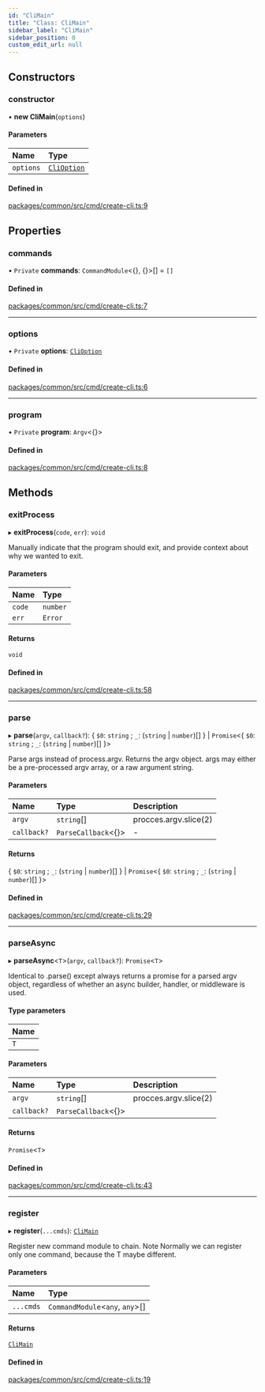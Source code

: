 ```yaml
---
id: "CliMain"
title: "Class: CliMain"
sidebar_label: "CliMain"
sidebar_position: 0
custom_edit_url: null
---
```


## Constructors

### constructor

• **new CliMain**(`options`)

#### Parameters

| Name      | Type                                      |
| :-------- | :---------------------------------------- |
| `options` | [`CliOption`](../interfaces/CliOption.md) |

#### Defined in

[packages/common/src/cmd/create-cli.ts:9](https://github.com/armitjs/armit/blob/d092d77/packages/common/src/cmd/create-cli.ts#L9)

## Properties

### commands

• `Private` **commands**: `CommandModule`<{}, {}\>[] = `[]`

#### Defined in

[packages/common/src/cmd/create-cli.ts:7](https://github.com/armitjs/armit/blob/d092d77/packages/common/src/cmd/create-cli.ts#L7)

---

### options

• `Private` **options**: [`CliOption`](../interfaces/CliOption.md)

#### Defined in

[packages/common/src/cmd/create-cli.ts:6](https://github.com/armitjs/armit/blob/d092d77/packages/common/src/cmd/create-cli.ts#L6)

---

### program

• `Private` **program**: `Argv`<{}\>

#### Defined in

[packages/common/src/cmd/create-cli.ts:8](https://github.com/armitjs/armit/blob/d092d77/packages/common/src/cmd/create-cli.ts#L8)

## Methods

### exitProcess

▸ **exitProcess**(`code`, `err`): `void`

Manually indicate that the program should exit, and provide context about why we wanted to exit.

#### Parameters

| Name   | Type     |
| :----- | :------- |
| `code` | `number` |
| `err`  | `Error`  |

#### Returns

`void`

#### Defined in

[packages/common/src/cmd/create-cli.ts:58](https://github.com/armitjs/armit/blob/d092d77/packages/common/src/cmd/create-cli.ts#L58)

---

### parse

▸ **parse**(`argv`, `callback?`): { `$0`: `string` ; `_`: (`string` \| `number`)[] } \| `Promise`<{ `$0`: `string` ; `_`: (`string` \| `number`)[] }\>

Parse args instead of process.argv. Returns the argv object. args may either be a pre-processed argv array, or a raw argument string.

#### Parameters

| Name        | Type                 | Description           |
| :---------- | :------------------- | :-------------------- |
| `argv`      | `string`[]           | procces.argv.slice(2) |
| `callback?` | `ParseCallback`<{}\> | -                     |

#### Returns

{ `$0`: `string` ; `_`: (`string` \| `number`)[] } \| `Promise`<{ `$0`: `string` ; `_`: (`string` \| `number`)[] }\>

#### Defined in

[packages/common/src/cmd/create-cli.ts:29](https://github.com/armitjs/armit/blob/d092d77/packages/common/src/cmd/create-cli.ts#L29)

---

### parseAsync

▸ **parseAsync**<`T`\>(`argv`, `callback?`): `Promise`<`T`\>

Identical to .parse() except always returns a promise for a parsed argv object, regardless of whether an async builder, handler, or middleware is used.

#### Type parameters

| Name |
| :--- |
| `T`  |

#### Parameters

| Name        | Type                 | Description           |
| :---------- | :------------------- | :-------------------- |
| `argv`      | `string`[]           | procces.argv.slice(2) |
| `callback?` | `ParseCallback`<{}\> |                       |

#### Returns

`Promise`<`T`\>

#### Defined in

[packages/common/src/cmd/create-cli.ts:43](https://github.com/armitjs/armit/blob/d092d77/packages/common/src/cmd/create-cli.ts#L43)

---

### register

▸ **register**(`...cmds`): [`CliMain`](CliMain.md)

Register new command module to chain.
Note Normally we can register only one command, because the T maybe different.

#### Parameters

| Name      | Type                             |
| :-------- | :------------------------------- |
| `...cmds` | `CommandModule`<`any`, `any`\>[] |

#### Returns

[`CliMain`](CliMain.md)

#### Defined in

[packages/common/src/cmd/create-cli.ts:19](https://github.com/armitjs/armit/blob/d092d77/packages/common/src/cmd/create-cli.ts#L19)

